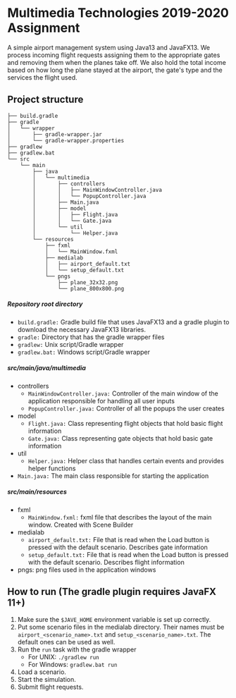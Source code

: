 # Multimedia Technologies 2019-2020 Assignment
A simple airport management system using Java13 and JavaFX13. We process incoming flight requests assigning them to the appropriate gates and removing them when the planes take off. We also hold the total income based on how long the plane stayed at the airport, the gate's type and the services the flight used.
## Project structure
```
├── build.gradle
├── gradle
│   └── wrapper
│       ├── gradle-wrapper.jar
│       └── gradle-wrapper.properties
├── gradlew
├── gradlew.bat
└── src
    └── main
        ├── java
        │   └── multimedia
        │       ├── controllers
        │       │   ├── MainWindowController.java
        │       │   └── PopupController.java
        │       ├── Main.java
        │       ├── model
        │       │   ├── Flight.java
        │       │   └── Gate.java
        │       └── util
        │           └── Helper.java
        └── resources
            ├── fxml
            │   └── MainWindow.fxml
            ├── medialab
            │   ├── airport_default.txt
            │   └── setup_default.txt
            └── pngs
                ├── plane_32x32.png
                └── plane_800x800.png
```
##### Repository root directory
* `build.gradle:` Gradle build file that uses JavaFX13 and a gradle plugin to download the necessary JavaFX13 libraries.
* `gradle:` Directory that has the gradle wrapper files
* `gradlew:` Unix script/Gradle wrapper
* `gradlew.bat:` Windows script/Gradle wrapper
##### src/main/java/multimedia
* controllers
    * `MainWindowController.java:` Controller of the main window of the application responsible for handling all user inputs
    * `PopupController.java:` Controller of all the popups the user creates
* model
    * `Flight.java:` Class representing flight objects that hold basic flight information
    * `Gate.java:` Class representing gate objects that hold basic gate information
* util
    * `Helper.java:` Helper class that handles certain events and provides helper functions
* `Main.java:` The main class responsible for starting the application
##### src/main/resources
* fxml
    * `MainWindow.fxml:` fxml file that describes the layout of the main window. Created with Scene Builder
* medialab
    * `airport_default.txt:` File that is read when the Load button is pressed with the default scenario. Describes gate information
    * `setup_default.txt:` File that is read when the Load button is pressed with the default scenario. Describes flight information
* pngs: png files used in the application windows
## How to run (The gradle plugin requires JavaFX 11+)
1. Make sure the `$JAVE_HOME` environment variable is set up correctly.
2. Put some scenario files in the medialab directory. Their names must be `airport_<scenario_name>.txt` and `setup_<scenario_name>.txt`. The default ones can be used as well.
3. Run the `run` task with the gradle wrapper
    * For UNIX: `./gradlew run`
    * For Windows: `gradlew.bat run`
4. Load a scenario.
5. Start the simulation.
6. Submit flight requests.
